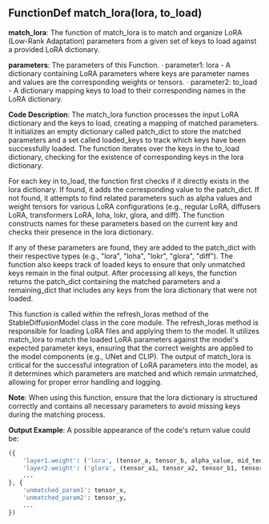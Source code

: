 ## FunctionDef match_lora(lora, to_load)
**match_lora**: The function of match_lora is to match and organize LoRA (Low-Rank Adaptation) parameters from a given set of keys to load against a provided LoRA dictionary.

**parameters**: The parameters of this Function.
· parameter1: lora - A dictionary containing LoRA parameters where keys are parameter names and values are the corresponding weights or tensors.
· parameter2: to_load - A dictionary mapping keys to load to their corresponding names in the LoRA dictionary.

**Code Description**: The match_lora function processes the input LoRA dictionary and the keys to load, creating a mapping of matched parameters. It initializes an empty dictionary called patch_dict to store the matched parameters and a set called loaded_keys to track which keys have been successfully loaded. The function iterates over the keys in the to_load dictionary, checking for the existence of corresponding keys in the lora dictionary.

For each key in to_load, the function first checks if it directly exists in the lora dictionary. If found, it adds the corresponding value to the patch_dict. If not found, it attempts to find related parameters such as alpha values and weight tensors for various LoRA configurations (e.g., regular LoRA, diffusers LoRA, transformers LoRA, loha, lokr, glora, and diff). The function constructs names for these parameters based on the current key and checks their presence in the lora dictionary.

If any of these parameters are found, they are added to the patch_dict with their respective types (e.g., "lora", "loha", "lokr", "glora", "diff"). The function also keeps track of loaded keys to ensure that only unmatched keys remain in the final output. After processing all keys, the function returns the patch_dict containing the matched parameters and a remaining_dict that includes any keys from the lora dictionary that were not loaded.

This function is called within the refresh_loras method of the StableDiffusionModel class in the core module. The refresh_loras method is responsible for loading LoRA files and applying them to the model. It utilizes match_lora to match the loaded LoRA parameters against the model's expected parameter keys, ensuring that the correct weights are applied to the model components (e.g., UNet and CLIP). The output of match_lora is critical for the successful integration of LoRA parameters into the model, as it determines which parameters are matched and which remain unmatched, allowing for proper error handling and logging.

**Note**: When using this function, ensure that the lora dictionary is structured correctly and contains all necessary parameters to avoid missing keys during the matching process.

**Output Example**: A possible appearance of the code's return value could be:
```python
({
    'layer1.weight': ('lora', (tensor_a, tensor_b, alpha_value, mid_tensor)),
    'layer2.weight': ('glora', (tensor_a1, tensor_a2, tensor_b1, tensor_b2, alpha_value)),
    ...
}, {
    'unmatched_param1': tensor_x,
    'unmatched_param2': tensor_y,
    ...
})
```
